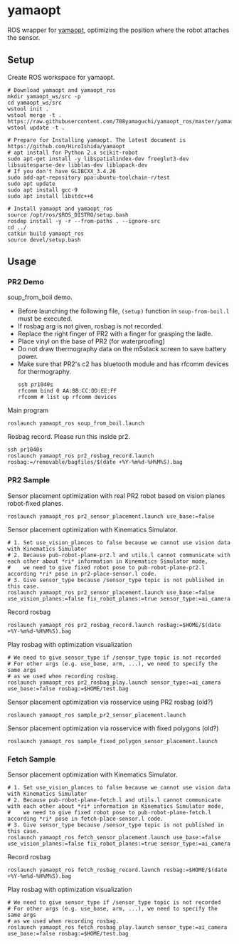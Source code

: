# yamaopt

ROS wrapper for [yamaopt](https://github.com/HiroIshida/yamaopt), optimizing the position where the robot attaches the sensor.

## Setup

Create ROS workspace for yamaopt.
```
# Download yamaopt and yamaopt_ros
mkdir yamaopt_ws/src -p
cd yamaopt_ws/src
wstool init .
wstool merge -t . https://raw.githubusercontent.com/708yamaguchi/yamaopt_ros/master/yamaopt.rosinstall
wstool update -t .

# Prepare for Installing yamaopt. The latest document is https://github.com/HiroIshida/yamaopt
# apt install for Python 2.x scikit-robot
sudo apt-get install -y libspatialindex-dev freeglut3-dev libsuitesparse-dev libblas-dev liblapack-dev
# If you don't have GLIBCXX_3.4.26
sudo add-apt-repository ppa:ubuntu-toolchain-r/test
sudo apt update
sudo apt install gcc-9
sudo apt install libstdc++6

# Install yamaopt and yamaopt_ros
source /opt/ros/$ROS_DISTRO/setup.bash
rosdep install -y -r --from-paths . --ignore-src
cd ../
catkin build yamaopt_ros
source devel/setup.bash
```

## Usage

### PR2 Demo

  soup\_from\_boil demo.

  - Before launching the following file, `(setup)` function in `soup-from-boil.l` must be executed.
  - If rosbag arg is not given, rosbag is not recorded.
  - Replace the right finger of PR2 with a finger for grasping the ladle.
  - Place vinyl on the base of PR2 (for waterproofing)
  - Do not draw thermography data on the m5stack screen to save battery power.
  - Make sure that PR2's c2 has bluetooth module and has rfcomm devices for thermography.
    ```
    ssh pr1040s
    rfcomm bind 0 AA:BB:CC:DD:EE:FF
    rfcomm # list up rfcomm devices
    ```

  Main program
  ```
  roslaunch yamaopt_ros soup_from_boil.launch
  ```

  Rosbag record. Please run this inside pr2.
  ```
  ssh pr1040s
  roslaunch yamaopt_ros pr2_rosbag_record.launch rosbag:=/removable/bagfiles/$(date +%Y-%m%d-%H%M%S).bag
  ```

### PR2 Sample

  Sensor placement optimization with real PR2 robot based on vision planes robot-fixed planes.

  ```
  roslaunch yamaopt_ros pr2_sensor_placement.launch use_base:=false
  ```

  Sensor placement optimization with Kinematics Simulator.

  ```
  # 1. Set use_vision_plances to false because we cannot use vision data with Kinematics Simulator
  # 2. Because pub-robot-plane-pr2.l and utils.l cannot communicate with each other about *ri* information in Kinematics Simulator mode,
  #    we need to give fixed robot pose to pub-robot-plane-pr2.l according *ri* pose in pr2-place-sensor.l code.
  # 3. Give sensor_type because /sensor_type topic is not published in this case.
  roslaunch yamaopt_ros pr2_sensor_placement.launch use_base:=false use_vision_planes:=false fix_robot_planes:=true sensor_type:=ai_camera
  ```

  Record rosbag

  ```
  roslaunch yamaopt_ros pr2_rosbag_record.launch rosbag:=$HOME/$(date +%Y-%m%d-%H%M%S).bag
  ```

  Play rosbag with optimization visualization

  ```
  # We need to give sensor_type if /sensor_type topic is not recorded
  # For other args (e.g. use_base, arm, ...), we need to specify the same args
  # as we used when recording rosbag.
  roslaunch yamaopt_ros pr2_rosbag_play.launch sensor_type:=ai_camera use_base:=false rosbag:=$HOME/test.bag
  ```

  Sensor placement optimization via rosservice using PR2 rosbag (old?)

  ```
  roslaunch yamaopt_ros sample_pr2_sensor_placement.launch
  ```

  Sensor placement optimization via rosservice with fixed polygons (old?)

  ```
  roslaunch yamaopt_ros sample_fixed_polygon_sensor_placement.launch
  ```

### Fetch Sample

  Sensor placement optimization with Kinematics Simulator.

  ```
  # 1. Set use_vision_plances to false because we cannot use vision data with Kinematics Simulator
  # 2. Because pub-robot-plane-fetch.l and utils.l cannot communicate with each other about *ri* information in Kinematics Simulator mode,
  #    we need to give fixed robot pose to pub-robot-plane-fetch.l according *ri* pose in fetch-place-sensor.l code.
  # 3. Give sensor_type because /sensor_type topic is not published in this case.
  roslaunch yamaopt_ros fetch_sensor_placement.launch use_base:=false use_vision_planes:=false fix_robot_planes:=true sensor_type:=ai_camera
  ```

  Record rosbag

  ```
  roslaunch yamaopt_ros fetch_rosbag_record.launch rosbag:=$HOME/$(date +%Y-%m%d-%H%M%S).bag
  ```

  Play rosbag with optimization visualization

  ```
  # We need to give sensor_type if /sensor_type topic is not recorded
  # For other args (e.g. use_base, arm, ...), we need to specify the same args
  # as we used when recording rosbag.
  roslaunch yamaopt_ros fetch_rosbag_play.launch sensor_type:=ai_camera use_base:=false rosbag:=$HOME/test.bag
  ```
